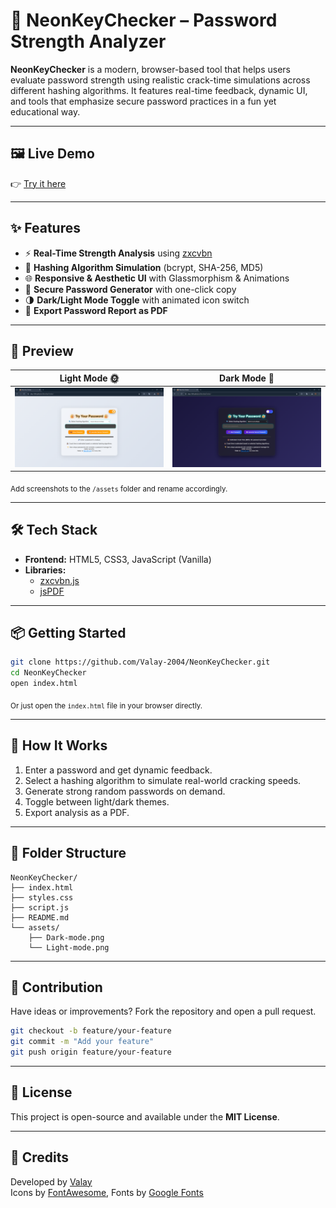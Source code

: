 
# 🔐 NeonKeyChecker – Password Strength Analyzer

**NeonKeyChecker** is a modern, browser-based tool that helps users evaluate password strength using realistic crack-time simulations across different hashing algorithms. It features real-time feedback, dynamic UI, and tools that emphasize secure password practices in a fun yet educational way.

---

## 🖼️ Live Demo
👉 [Try it here](https://valay-2004.github.io/NeonKeyChecker/)

---

## ✨ Features

- ⚡ **Real-Time Strength Analysis** using [zxcvbn](https://github.com/dropbox/zxcvbn)
- 🧠 **Hashing Algorithm Simulation** (bcrypt, SHA-256, MD5)
- 🌐 **Responsive & Aesthetic UI** with Glassmorphism & Animations
- 🎲 **Secure Password Generator** with one-click copy
- 🌗 **Dark/Light Mode Toggle** with animated icon switch
- 📄 **Export Password Report as PDF**

---

## 📸 Preview

| Light Mode 🌞 | Dark Mode 🌙 |
|--------------|--------------|
| ![Light Mode](assets/Light-mode.png) | ![Dark Mode](assets/Dark-mode.png) |

<sub>Add screenshots to the `/assets` folder and rename accordingly.</sub>

---

## 🛠️ Tech Stack

- **Frontend:** HTML5, CSS3, JavaScript (Vanilla)
- **Libraries:** 
  - [zxcvbn.js](https://github.com/dropbox/zxcvbn)
  - [jsPDF](https://github.com/parallax/jsPDF)

---

## 📦 Getting Started

```bash
git clone https://github.com/Valay-2004/NeonKeyChecker.git
cd NeonKeyChecker
open index.html
```

<sub>Or just open the `index.html` file in your browser directly.</sub>

---

## 🧪 How It Works

1. Enter a password and get dynamic feedback.
2. Select a hashing algorithm to simulate real-world cracking speeds.
3. Generate strong random passwords on demand.
4. Toggle between light/dark themes.
5. Export analysis as a PDF.

---

## 📂 Folder Structure

```
NeonKeyChecker/
├── index.html
├── styles.css
├── script.js
├── README.md
└── assets/
    ├── Dark-mode.png
    └── Light-mode.png
```

---

## 🙌 Contribution

Have ideas or improvements? Fork the repository and open a pull request.

```bash
git checkout -b feature/your-feature
git commit -m "Add your feature"
git push origin feature/your-feature
```

---

## 📄 License

This project is open-source and available under the **MIT License**.

---

## 🧠 Credits

Developed by [Valay](https://github.com/Valay-2004)  
Icons by [FontAwesome](https://fontawesome.com/), Fonts by [Google Fonts](https://fonts.google.com/)
